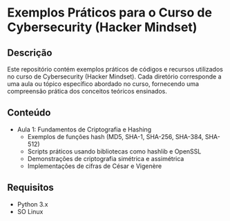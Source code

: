 # Exemplos Práticos para o Curso de Cybersecurity (Hacker Mindset)

## Descrição
Este repositório contém exemplos práticos de códigos e recursos utilizados no curso de Cybersecurity (Hacker Mindset). Cada diretório corresponde a uma aula ou tópico específico abordado no curso, fornecendo uma compreensão prática dos conceitos teóricos ensinados.

## Conteúdo
+ Aula 1: Fundamentos de Criptografia e Hashing
  + Exemplos de funções hash (MD5, SHA-1, SHA-256, SHA-384, SHA-512)
  + Scripts práticos usando bibliotecas como hashlib e OpenSSL
  + Demonstrações de criptografia simétrica e assimétrica
  + Implementações de cifras de César e Vigenère

## Requisitos
+ Python 3.x
+ SO Linux
